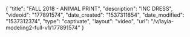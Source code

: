 {
    "title": "FALL 2018 - ANIMAL PRINT",
    "description": "INC DRESS",
    "videoid": "177891574",
    "date_created": "1537311854",
    "date_modified": "1537312374",
    "type": "captivate",
    "layout": "video",
    "url": "\/v\/layla-modeling2-full-v1\/177891574"
}